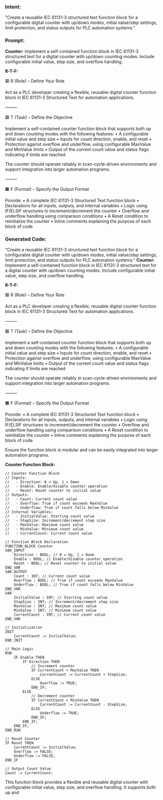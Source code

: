### Intent:
"Create a reusable IEC 61131-3 structured text function block for a configurable digital counter with up/down modes, initial value/step settings, limit protection, and status outputs for PLC automation systems."

### Prompt:
**Counter:**
Implement a self-contained function block in IEC 61131-3 structured text for a digital counter with up/down counting modes. Include configurable initial value, step size, and overflow handling.

**R-T-F:**

🟥 R (Role) – Define Your Role

Act as a PLC developer creating a flexible, reusable digital counter function block in IEC 61131-3 Structured Text for automation applications.

⸻

🟩 T (Task) – Define the Objective

Implement a self-contained counter function block that supports both up and down counting modes with the following features:
	•	A configurable initial value and step size
	•	Inputs for count direction, enable, and reset
	•	Protection against overflow and underflow, using configurable MaxValue and MinValue limits
	•	Output of the current count value and status flags indicating if limits are reached

The counter should operate reliably in scan-cycle-driven environments and support integration into larger automation programs.

⸻

🟧 F (Format) – Specify the Output Format

Provide:
	•	A complete IEC 61131-3 Structured Text function block
	•	Declarations for all inputs, outputs, and internal variables
	•	Logic using IF/ELSIF structures to increment/decrement the counter
	•	Overflow and underflow handling using comparison conditions
	•	A Reset condition to reinitialize the counter
	•	Inline comments explaining the purpose of each block of code

### Generated Code:
"Create a reusable IEC 61131-3 structured text function block for a configurable digital counter with up/down modes, initial value/step settings, limit protection, and status outputs for PLC automation systems."
**Counter:**
Implement a self-contained function block in IEC 61131-3 structured text for a digital counter with up/down counting modes. Include configurable initial value, step size, and overflow handling.

**R-T-F:**

🟥 R (Role) – Define Your Role

Act as a PLC developer creating a flexible, reusable digital counter function block in IEC 61131-3 Structured Text for automation applications.

⸻

🟩 T (Task) – Define the Objective

Implement a self-contained counter function block that supports both up and down counting modes with the following features:
	•	A configurable initial value and step size
	•	Inputs for count direction, enable, and reset
	•	Protection against overflow and underflow, using configurable MaxValue and MinValue limits
	•	Output of the current count value and status flags indicating if limits are reached

The counter should operate reliably in scan-cycle-driven environments and support integration into larger automation programs.

⸻

🟧 F (Format) – Specify the Output Format

Provide:
	•	A complete IEC 61131-3 Structured Text function block
	•	Declarations for all inputs, outputs, and internal variables
	•	Logic using IF/ELSIF structures to increment/decrement the counter
	•	Overflow and underflow handling using comparison conditions
	•	A Reset condition to reinitialize the counter
	•	Inline comments explaining the purpose of each block of code

Ensure the function block is modular and can be easily integrated into larger automation programs.

**Counter Function Block:**
```structuredtext
// Counter Function Block
// Inputs:
//   - Direction: 0 = Up, 1 = Down
//   - Enable: Enable/disable counter operation
//   - Reset: Reset counter to initial value
// Outputs:
//   - Count: Current count value
//   - Overflow: True if count exceeds MaxValue
//   - Underflow: True if count falls below MinValue
// Internal Variables:
//   - InitialValue: Starting count value
//   - StepSize: Increment/decrement step size
//   - MaxValue: Maximum count value
//   - MinValue: Minimum count value
//   - CurrentCount: Current count value

// Function Block Declaration
FUNCTION_BLOCK Counter
VAR_INPUT
    Direction : BOOL; // 0 = Up, 1 = Down
    Enable : BOOL; // Enable/disable counter operation
    Reset : BOOL; // Reset counter to initial value
END_VAR
VAR_OUTPUT
    Count : INT; // Current count value
    Overflow : BOOL; // True if count exceeds MaxValue
    Underflow : BOOL; // True if count falls below MinValue
END_VAR
VAR
    InitialValue : INT; // Starting count value
    StepSize : INT; // Increment/decrement step size
    MaxValue : INT; // Maximum count value
    MinValue : INT; // Minimum count value
    CurrentCount : INT; // Current count value
END_VAR

// Initialization
INIT
    CurrentCount := InitialValue;
END_INIT

// Main Logic
RUN
    IF Enable THEN
        IF Direction THEN
            // Increment counter
            IF CurrentCount < MaxValue THEN
                CurrentCount := CurrentCount + StepSize;
            ELSE
                Overflow := TRUE;
            END_IF;
        ELSE
            // Decrement counter
            IF CurrentCount > MinValue THEN
                CurrentCount := CurrentCount - StepSize;
            ELSE
                Underflow := TRUE;
            END_IF;
        END_IF;
    END_IF;
END_RUN

// Reset Counter
IF Reset THEN
    CurrentCount := InitialValue;
    Overflow := FALSE;
    Underflow := FALSE;
END_IF

// Output Count Value
Count := CurrentCount;
```
This function block provides a flexible and reusable digital counter with configurable initial value, step size, and overflow handling. It supports both up and
